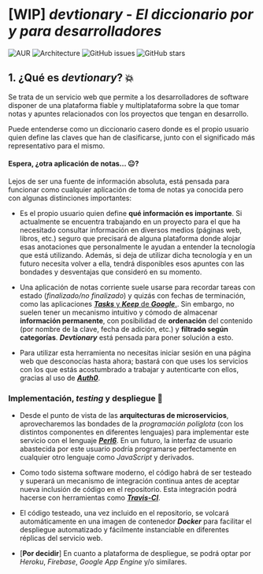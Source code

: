 # **[WIP]** ***devtionary*** - *El diccionario por y para desarrolladores*

![AUR](https://img.shields.io/aur/license/yaourt.svg)
![Architecture](https://img.shields.io/badge/arch-microservices-f95f9a.svg)
![GitHub issues](https://img.shields.io/github/issues/adrianmorente/devtionary.svg)
![GitHub stars](https://img.shields.io/github/stars/adrianmorente/devtionary.svg?style=social&label=Stars)

## 1. ¿Qué es ***devtionary***? :boom:

Se trata de un servicio web que permite a los desarrolladores de software disponer de una plataforma fiable y multiplataforma sobre la que tomar notas y apuntes relacionados con los proyectos que tengan en desarrollo.

Puede entenderse como un diccionario casero donde es el propio usuario quien define las claves que han de clasificarse, junto con el significado más representativo para el mismo.

#### Espera, ¿otra aplicación de notas... :neutral_face:?

Lejos de ser una fuente de información absoluta, está pensada para funcionar como cualquier aplicación de toma de notas ya conocida pero con algunas distinciones importantes:

- Es el propio usuario quien define **qué información es importante**. Si actualmente se encuentra trabajando en un proyecto para el que ha necesitado consultar información en diversos medios (páginas web, libros, etc.) seguro que precisará de alguna plataforma donde alojar esas anotaciones que personalmente le ayudan a entender la tecnología que está utilizando. Además, si deja de utilizar dicha tecnología y en un futuro necesita volver a ella, tendrá disponibles esos apuntes con las bondades y desventajas que consideró en su momento.

- Una aplicación de notas corriente suele usarse para recordar tareas con estado (*finalizado/no finalizado*) y quizás con fechas de terminación, como las aplicaciones [***Tasks*** y ***Keep*** de ***Google***.](https://keep.google.com/). Sin embargo, no suelen tener un mecanismo intuitivo y cómodo de almacenar **información permanente**, con posibilidad de **ordenación** del contenido (por nombre de la clave, fecha de adición, etc.) y **filtrado según categorías**. ***Devtionary*** está pensada para poner solución a esto.

- Para utilizar esta herramienta no necesitas iniciar sesión en una página web que desconocías hasta ahora; bastará con que uses los servicios con los que estás acostumbrado a trabajar y autenticarte con ellos, gracias al uso de [***Auth0***](https://auth0.com/).

### Implementación, *testing* y despliegue :rocket:

- Desde el punto de vista de las **arquitecturas de microservicios**, aprovecharemos las bondades de la *programación políglota* (con los distintos componentes en diferentes lenguajes) para implementar este servicio con el lenguaje [***Perl6***](https://perl6.org/). En un futuro, la interfaz de usuario abastecida por este usuario podría programarse perfectamente en cualquier otro lenguaje como *JavaScript* y derivados.

- Como todo sistema software moderno, el código habrá de ser testeado y superará un mecanismo de integración continua antes de aceptar nueva inclusión de código en el repositorio. Esta integración podrá hacerse con herramientas como [***Travis-CI***](https://travis-ci.com).

- El código testeado, una vez incluido en el repositorio, se volcará automáticamente en una imagen de contenedor ***Docker*** para facilitar el despliegue automatizado y fácilmente instanciable en diferentes réplicas del servicio web.

- [**Por decidir**] En cuanto a plataforma de despliegue, se podrá optar por *Heroku*, *Firebase*, *Google App Engine* y/o similares.

